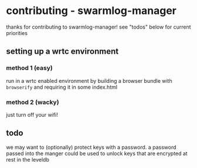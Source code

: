 # contributing - swarmlog-manager

thanks for contributing to swarmlog-manager! see "todos" below for current priorities

## setting up a wrtc environment

### method 1 (easy)

run in a wrtc enabled environment by building a browser bundle with `browserify` and requiring it in some index.html

### method 2 (wacky)

just turn off your wifi!

## todo

we may want to (optionally) protect keys with a password. a password passed into the manger could be used to unlock keys that are encrypted at rest in the leveldb

